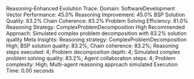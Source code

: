 Reasoning-Enhanced Evolution Trace:
Domain: SoftwareDevelopment
Vector Performance: 45.0%
Reasoning Improvement: 45.0%
BSP Solution Quality: 83.2%
Chain Coherence: 83.2%
Problem Solving Efficiency: 81.0%
Reasoning Strategy: ComplexProblemDecomposition High
Recommended Approach: Simulated complex problem decomposition with 83.2% solution quality
Meta Insights: Reasoning strategy: ComplexProblemDecomposition High; BSP solution quality: 83.2%; Chain coherence: 83.2%; Reasoning steps executed: 4; Problem decomposition depth: 4; Simulated complex problem solving quality: 83.2%; Agent collaboration steps: 4; Problem complexity: High; Multi-agent reasoning approach simulated
Execution Time: 0.00 seconds